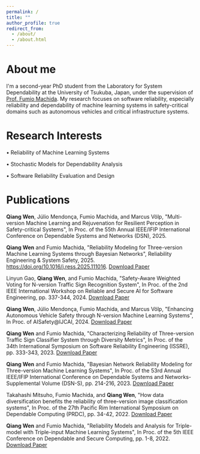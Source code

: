 ```yaml
---
permalink: /
title: ""
author_profile: true
redirect_from: 
  - /about/
  - /about.html
---
```


About me
======
I'm a second-year PhD student from the Laboratory for System Dependability at the University of Tsukuba, Japan, under the supervision of [Prof. Fumio Machida](https://www.sd.cs.tsukuba.ac.jp/en/index.html). My research focuses on software reliability, especially reliability and dependability of machine learning systems in safety-critical domains such as autonomous vehicles and critical infrastructure systems.


Research Interests
======
• Reliability of Machine Learning Systems

• Stochastic Models for Dependability Analysis

• Software Reliability Evaluation and Design

Publications
======
**Qiang Wen**, Júlio Mendonça, Fumio Machida, and Marcus Völp, "Multi-version Machine Learning and Rejuvenation for Resilient Perception in Safety-critical Systems", In Proc. of the 55th Annual IEEE/IFIP International Conference on Dependable Systems and Networks (DSN), 2025.

**Qiang Wen** and Fumio Machida, "Reliability Modeling for Three-version Machine Learning Systems through Bayesian Networks", Reliability Engineering & System Safety, 2025. https://doi.org/10.1016/j.ress.2025.111016. [Download Paper](https://authors.elsevier.com/a/1kqYM3OQ%7Efl72w)

Linyun Gao, **Qiang Wen**, and Fumio Machida, "Safety-Aware Weighted Voting for N-version Traffic Sign Recognition System", In Proc. of the 2nd IEEE International Workshop on Reliable and Secure AI for Software Engineering, pp. 337-344, 2024. [Download Paper](https://www.sd.cs.tsukuba.ac.jp/resaise2024-gao.pdf)

**Qiang Wen**, Júlio Mendonça, Fumio Machida, and Marcus Völp, "Enhancing Autonomous Vehicle Safety through N-version Machine Learning Systems", In Proc. of AISafety@IJCAI, 2024. [Download Paper](https://www.sd.cs.tsukuba.ac.jp/aisafety2024-wen.pdf)

**Qiang Wen** and Fumio Machida, "Characterizing Reliability of Three-version Traffic Sign Classifier System through Diversity Metrics", In Proc. of the 34th International Symposium on Software Reliability Engineering (ISSRE), pp. 333-343, 2023. [Download Paper](https://www.sd.cs.tsukuba.ac.jp/issre2023-wen.pdf)

**Qiang Wen** and Fumio Machida, "Bayesian Network Reliability Modeling for Three-version Machine Learning Systems", In Proc. of the 53rd Annual IEEE/IFIP International Conference on Dependable Systems and Networks-Supplemental Volume (DSN-S), pp. 214-216, 2023. [Download Paper](https://ieeexplore.ieee.org/abstract/document/10206747)

Takahashi Mitsuho, Fumio Machida, and **Qiang Wen**, "How data diversification benefits the reliability of three-version image classification systems", In Proc. of the 27th Pacific Rim International Symposium on Dependable Computing (PRDC), pp. 34-42, 2022. [Download Paper](https://www.sd.cs.tsukuba.ac.jp/prdc2022-takahashi.pdf)

**Qiang Wen** and Fumio Machida, "Reliability Models and Analysis for Triple-model with Triple-input Machine Learning Systems", In Proc. of the 5th IEEE Conference on Dependable and Secure Computing, pp. 1-8, 2022. [Download Paper](https://www.sd.cs.tsukuba.ac.jp/dsc2022-wen.pdf)

